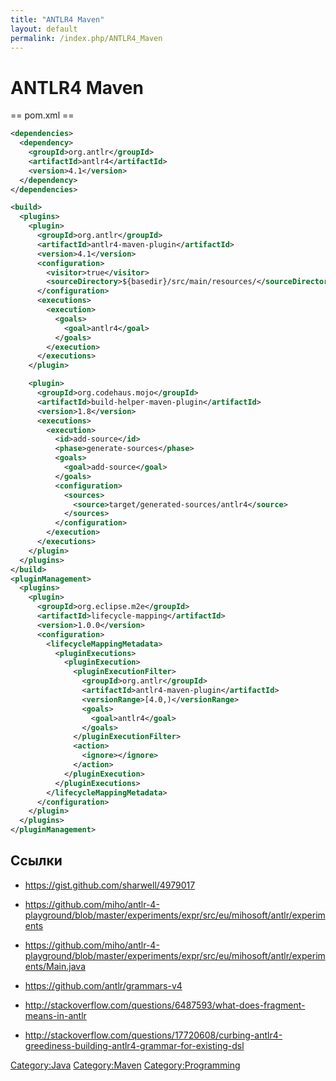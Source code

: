 ```yaml
---
title: "ANTLR4 Maven"
layout: default
permalink: /index.php/ANTLR4_Maven
---
```


# ANTLR4 Maven


== pom.xml == 

```xml
<dependencies>
  <dependency>
    <groupId>org.antlr</groupId>
    <artifactId>antlr4</artifactId>
    <version>4.1</version>
  </dependency>
</dependencies>  

<build>
  <plugins>
    <plugin>
      <groupId>org.antlr</groupId>
      <artifactId>antlr4-maven-plugin</artifactId>
      <version>4.1</version>
      <configuration>
        <visitor>true</visitor>
        <sourceDirectory>${basedir}/src/main/resources/</sourceDirectory>
      </configuration>
      <executions>
        <execution>
          <goals>
            <goal>antlr4</goal>
          </goals>
        </execution>
      </executions>
    </plugin>

    <plugin>
      <groupId>org.codehaus.mojo</groupId>
      <artifactId>build-helper-maven-plugin</artifactId>
      <version>1.8</version>
      <executions>
        <execution>
          <id>add-source</id>
          <phase>generate-sources</phase>
          <goals>
            <goal>add-source</goal>
          </goals>
          <configuration>
            <sources>
              <source>target/generated-sources/antlr4</source>
            </sources>
          </configuration>
        </execution>
      </executions>
    </plugin>
  </plugins>
</build>
<pluginManagement>
  <plugins>
    <plugin>
      <groupId>org.eclipse.m2e</groupId>
      <artifactId>lifecycle-mapping</artifactId>
      <version>1.0.0</version>
      <configuration>
        <lifecycleMappingMetadata>
          <pluginExecutions>
            <pluginExecution>
              <pluginExecutionFilter>
                <groupId>org.antlr</groupId>
                <artifactId>antlr4-maven-plugin</artifactId>
                <versionRange>[4.0,)</versionRange>
                <goals>
                  <goal>antlr4</goal>
                </goals>
              </pluginExecutionFilter>
              <action>
                <ignore></ignore>
              </action>
            </pluginExecution>
          </pluginExecutions>
        </lifecycleMappingMetadata>
      </configuration>
    </plugin>
  </plugins>
</pluginManagement>
```


## Ссылки
- https://gist.github.com/sharwell/4979017

- https://github.com/miho/antlr-4-playground/blob/master/experiments/expr/src/eu/mihosoft/antlr/experiments
- https://github.com/miho/antlr-4-playground/blob/master/experiments/expr/src/eu/mihosoft/antlr/experiments/Main.java

- https://github.com/antlr/grammars-v4

- http://stackoverflow.com/questions/6487593/what-does-fragment-means-in-antlr
- http://stackoverflow.com/questions/17720608/curbing-antlr4-greediness-building-antlr4-grammar-for-existing-dsl


[Category:Java](Category_Java) [Category:Maven](Category_Maven) [Category:Programming](Category_Programming)